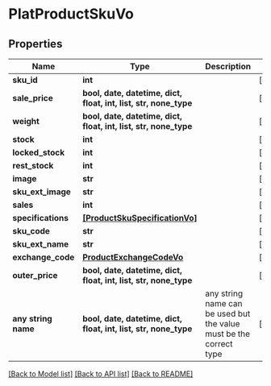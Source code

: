 # PlatProductSkuVo


## Properties
Name | Type | Description | Notes
------------ | ------------- | ------------- | -------------
**sku_id** | **int** |  | [optional] 
**sale_price** | **bool, date, datetime, dict, float, int, list, str, none_type** |  | [optional] 
**weight** | **bool, date, datetime, dict, float, int, list, str, none_type** |  | [optional] 
**stock** | **int** |  | [optional] 
**locked_stock** | **int** |  | [optional] 
**rest_stock** | **int** |  | [optional] 
**image** | **str** |  | [optional] 
**sku_ext_image** | **str** |  | [optional] 
**sales** | **int** |  | [optional] 
**specifications** | [**[ProductSkuSpecificationVo]**](ProductSkuSpecificationVo.md) |  | [optional] 
**sku_code** | **str** |  | [optional] 
**sku_ext_name** | **str** |  | [optional] 
**exchange_code** | [**ProductExchangeCodeVo**](ProductExchangeCodeVo.md) |  | [optional] 
**outer_price** | **bool, date, datetime, dict, float, int, list, str, none_type** |  | [optional] 
**any string name** | **bool, date, datetime, dict, float, int, list, str, none_type** | any string name can be used but the value must be the correct type | [optional]

[[Back to Model list]](../README.md#documentation-for-models) [[Back to API list]](../README.md#documentation-for-api-endpoints) [[Back to README]](../README.md)


